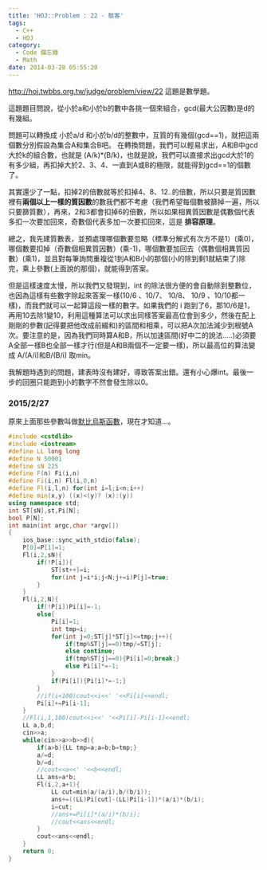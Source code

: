 ```yaml
---
title: 'HOJ::Problem : 22 - 駭客'
tags:
  - C++
  - HOJ
category:
  - Code 備忘錄
  - Math
date: 2014-03-28 05:55:20
---
```



http://hoj.twbbs.org.tw/judge/problem/view/22
這題是數學題。

<!--more-->

這題題目問說，從小於a和小於b的數中各挑一個來組合，gcd(最大公因數)是d的有幾組。

問題可以轉換成 小於a/d 和小於b/d的整數中，互質的有幾個(gcd==1)，就把這兩個數分別假設為集合A和集合B吧。
在轉換問題，我們可以輕易求出，A和B中gcd大於k的組合數，也就是 (A/k)*(B/k)，也就是說，我們可以直接求出gcd大於1的有多少組，再扣掉大於2、3、4、一直到A或B的極限，就能得到gcd==1的個數了。

其實還少了一點，扣掉2的倍數就等於扣掉4、8、12..的倍數，所以只要是質因數裡有**兩個以上一樣的質因數**的數我們都不考慮（我們希望每個數被篩掉一遍，所以只要篩質數），再來，2和3都會扣掉6的倍數，所以如果相異質因數是偶數個代表多扣一次要加回來，奇數個代表多加一次要扣回來，這是 **排容原理**。

總之，我先建質數表，並預處理哪個數要忽略（標準分解式有次方不是1）(乘0)，哪個數要扣掉（奇數個相異質因數）(乘-1)，哪個數要加回去（偶數個相異質因數）(乘1)，並且對每筆詢問重複從1到A和B小的那個(小的除到剩1就結束了)除完，乘上參數(上面說的那個)，就能得到答案。

但是這樣速度太慢，所以我們又發現到，int 的除法很方便的會自動除到整數位，也因為這樣有些數字除起來答案一樣(10/6 、10/7、 10/8、 10/9 、10/10都一樣)，而我們就可以一起算這段一樣的數字。如果我們的 i 跑到了6，那10/6是1，再用10去除1變10，利用這種算法可以求出同樣答案最高位會到多少，然後在配上剛剛的參數(記得要把他改成前綴和)的區間和相乘，可以把A次加法減少到根號A次。要注意的是，因為我們同時算A和B，所以加速區間(好中二的說法.....)必須要A全部一樣B也全部一樣才行(但是A和B兩個不一定要一樣)，所以最高位的算法變成 A/(A/i)和B/(B/i) 取min。

我解題時遇到的問題，建表時沒有建好，導致答案出錯。還有小心爆int。最後一步的回圈只能跑到小的數字不然會發生除以0。

### 2015/2/27
原來上面那些參數叫做[默比烏斯函數](https://zh.wikipedia.org/wiki/%E9%BB%98%E6%AF%94%E4%B9%8C%E6%96%AF%E5%87%BD%E6%95%B0)，現在才知道...。



``` c++
#include <cstdlib>
#include <iostream>
#define LL long long
#define N 50001
#define sN 225
#define F(n) Fi(i,n)
#define Fi(i,n) Fl(i,0,n)
#define Fl(i,l,n) for(int i=l;i<n;i++)
#define min(x,y) ((x)<(y)? (x):(y))
using namespace std;
int ST[sN],st,Pi[N];
bool P[N];
int main(int argc,char *argv[])
{
    ios_base::sync_with_stdio(false);
    P[0]=P[1]=1;
    Fl(i,2,sN){
        if(!P[i]){
            ST[st++]=i;
            for(int j=i*i;j<N;j+=i)P[j]=true;
        }
    }
    Fl(i,2,N){
        if(!P[i])Pi[i]=-1;
        else{
            Pi[i]=1;
            int tmp=i;
            for(int j=0;ST[j]*ST[j]<=tmp;j++){
                if(tmp%ST[j]==0)tmp/=ST[j];
                else continue;
                if(tmp%ST[j]==0){Pi[i]=0;break;}
                else Pi[i]*=-1;
            }
            if(Pi[i]){Pi[i]*=-1;}
        }
        //if(i<100)cout<<i<<' '<<Pi[i]<<endl;
        Pi[i]+=Pi[i-1];
    }
    //Fl(i,1,100)cout<<i<<' '<<Pi[i]-Pi[i-1]<<endl;
    LL a,b,d;
    cin>>a;
    while(cin>>a>>b>>d){
        if(a>b){LL tmp=a;a=b;b=tmp;}
        a/=d;
        b/=d;
        //cout<<a<<' '<<b<<endl;
        LL ans=a*b;
        Fl(i,2,a+1){
            LL cut=min(a/(a/i),b/(b/i));
            ans+=((LL)Pi[cut]-(LL)Pi[i-1])*(a/i)*(b/i);
            i=cut;
            //ans+=Pi[i]*(a/i)*(b/i);
            //cout<<ans<<endl;
        }
        cout<<ans<<endl;
    }
    return 0;
}
```